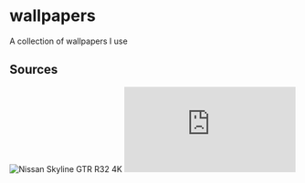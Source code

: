 # wallpapers
A collection of wallpapers I use

## Sources
![Nissan Skyline GTR R32 4K ](https://www.hdcarwallpapers.com/walls/nissan_skyline_gtr_r32_4k-HD.jpg)
![Rainy Forest](https://www.besthdwallpaper.com/nature/scenery-of-rain-forest-dt_en-US-105033.html)
